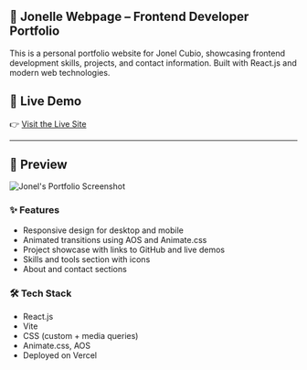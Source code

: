 ## 🚀 Jonelle Webpage – Frontend Developer Portfolio

This is a personal portfolio website for Jonel Cubio, showcasing frontend development skills, projects, and contact information. Built with React.js and modern web technologies.

## 🚀 Live Demo
👉 [Visit the Live Site](https://jonelcubio-webpage.vercel.app/) 

---

## 📸 Preview

![Jonel's Portfolio Screenshot](https://i.ibb.co/b5jfdVb2/pic1.jpg) 


### ✨ Features

- Responsive design for desktop and mobile
- Animated transitions using AOS and Animate.css
- Project showcase with links to GitHub and live demos
- Skills and tools section with icons
- About and contact sections

### 🛠️ Tech Stack

- React.js
- Vite
- CSS (custom + media queries)
- Animate.css, AOS
- Deployed on Vercel